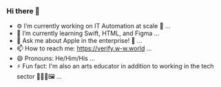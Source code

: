### Hi there 👋


- ⚙️ I’m currently working on IT Automation at scale 🤖 ...
- 🌱 I’m currently learning Swift, HTML, and Figma ...
- 💬 Ask me about Apple in the enterprise! 🍎 ...
- 📫 How to reach me: https://verify.w-w.world ...
- 😄 Pronouns: He/Him/His ...
- ⚡ Fun fact: I'm also an arts educator in addition to working in the tech sector 👨🏻‍🏫🖼️ ...

